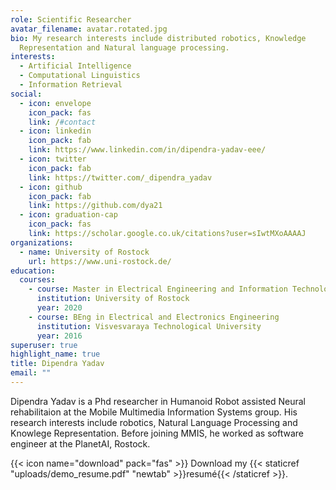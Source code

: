 ```yaml
---
role: Scientific Researcher
avatar_filename: avatar.rotated.jpg
bio: My research interests include distributed robotics, Knowledge
  Representation and Natural language processing.
interests:
  - Artificial Intelligence
  - Computational Linguistics
  - Information Retrieval
social:
  - icon: envelope
    icon_pack: fas
    link: /#contact
  - icon: linkedin
    icon_pack: fab
    link: https://www.linkedin.com/in/dipendra-yadav-eee/
  - icon: twitter
    icon_pack: fab
    link: https://twitter.com/_dipendra_yadav
  - icon: github
    icon_pack: fab
    link: https://github.com/dya21
  - icon: graduation-cap
    icon_pack: fas
    link: https://scholar.google.co.uk/citations?user=sIwtMXoAAAAJ
organizations:
  - name: University of Rostock
    url: https://www.uni-rostock.de/
education:
  courses:
    - course: Master in Electrical Engineering and Information Technology
      institution: University of Rostock
      year: 2020
    - course: BEng in Electrical and Electronics Engineering
      institution: Visvesvaraya Technological University
      year: 2016
superuser: true
highlight_name: true
title: Dipendra Yadav
email: ""
---
```

Dipendra Yadav is a Phd researcher in Humanoid Robot assisted Neural rehabilitaion  at the Mobile Multimedia Information Systems group. His research interests include robotics, Natural Language Processing and Knowlege Representation. Before joining MMIS, he worked as software engineer at the PlanetAI, Rostock.

{{< icon name="download" pack="fas" >}} Download my {{< staticref "uploads/demo_resume.pdf" "newtab" >}}resumé{{< /staticref >}}.